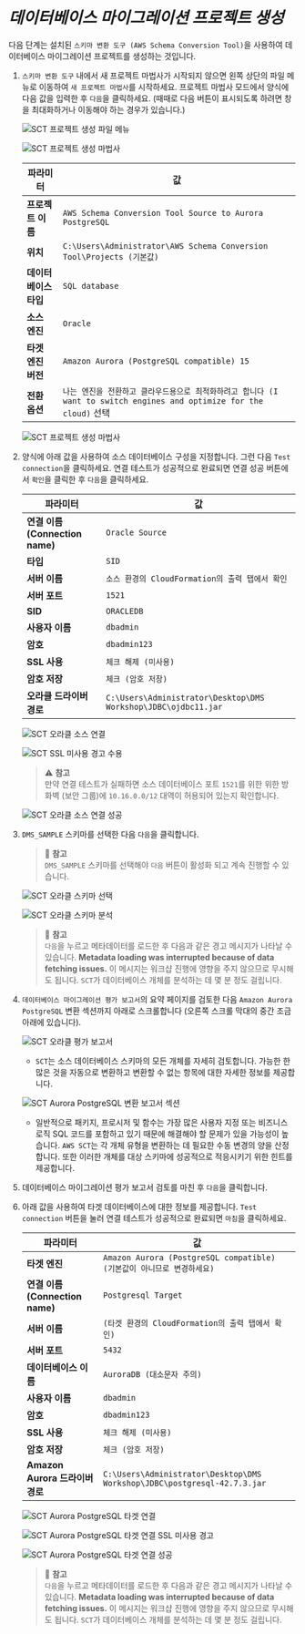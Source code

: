 # ***데이터베이스 마이그레이션 프로젝트 생성***

다음 단계는 설치된 ```스키마 변환 도구 (AWS Schema Conversion Tool)```을 사용하여 데이터베이스 마이그레이션 프로젝트를 생성하는 것입니다.

1. ```스키마 변환 도구``` 내에서 새 프로젝트 마법사가 시작되지 않으면 왼쪽 상단의 파일 메뉴로 이동하여 ```새 프로젝트 마법사```를 시작하세요. 프로젝트 마법사 모드에서 양식에 다음 값을 입력한 후 ```다음```을 클릭하세요. (때때로 다음 버튼이 표시되도록 하려면 창을 최대화하거나 이동해야 하는 경우가 있습니다.)

    ![SCT 프로젝트 생성 파일 메뉴](../../images/SCT-newproject.png)

    ![SCT 프로젝트 생성 마법사](../../images/SCT-proj-wizard-screen.png)

   | **파라미터**      | **값**                                                                                         |
   |---------------|-----------------------------------------------------------------------------------------------|
   | **프로젝트 이름**   | ```AWS Schema Conversion Tool Source to Aurora PostgreSQL```                                  |
   | **위치**        | ```C:\Users\Administrator\AWS Schema Conversion Tool\Projects (기본값)```                        |
   | **데이터베이스 타입** | ```SQL database```                                                                            |
   | **소스 엔진**     | ```Oracle```                                                                                  |
   | **타겟 엔진 버전**  | ```Amazon Aurora (PostgreSQL compatible) 15```                                                |
   | **전환 옵션**     | ```나는 엔진을 전환하고 클라우드용으로 최적화하려고 합니다 (I want to switch engines and optimize for the cloud)``` 선택 |

   ![SCT 프로젝트 생성 마법사](../../images/SCT-proj-wizard-screen-filled.png)

2. 양식에 아래 값을 사용하여 소스 데이터베이스 구성을 지정합니다. 그런 다음 ```Test connection```을 클릭하세요. 연결 테스트가 성공적으로 완료되면 연결 성공 버튼에서 ```확인```을 클릭한 후 ```다음```을 클릭하세요.


   | **파라미터**                    | **값**                                                              |
   |-----------------------------|--------------------------------------------------------------------|
   | **연결 이름 (Connection name)** | ```Oracle Source```                                                |
   | **타입**                      | ```SID```                                                          |
   | **서버 이름**                   | ```소스 환경의 CloudFormation의 출력 탭에서 확인```                             |
   | **서버 포트**                   | ```1521```                                                         |
   | **SID**                     | ```ORACLEDB```                                                     |
   | **사용자 이름**                  | ```dbadmin```                                                      |
   | **암호**                      | ```dbadmin123```                                                   |
   | **SSL 사용**                  | ```체크 해제 (미사용)```                                                  |
   | **암호 저장**                   | ```체크 (암호 저장)```                                                   |
   | **오라클 드라이버 경로**             | ```C:\Users\Administrator\Desktop\DMS Workshop\JDBC\ojdbc11.jar``` |
    
   ![SCT 오라클 소스 연결](../../images/SCT-oracle-connect.png)

   ![SCT SSL 미사용 경고 수용](../../images/SCT-oracle-ssl-warning.png)

   > ⚠️ **참고**<br>
   > 만약 연결 테스트가 실패하면 소스 데이터베이스 포트 ```1521```를 위한 위한 방화벽 (보안 그룹)에 ```10.16.0.0/12``` 대역이 허용되어 있는지 확인합니다.

   ![SCT 오라클 소스 연결 성공](../../images/SCT-oracle-connected.png)

3. ```DMS_SAMPLE``` 스키마를 선택한 다음 ```다음```을 클릭합니다.

   > 📒 **참고**<br>
   > ```DMS_SAMPLE``` 스키마를 선택해야 ```다음``` 버튼이 활성화 되고 계속 진행할 수 있습니다.

   ![SCT 오라클 스키마 선택](../../images/SCT-oracle-schema.png)

   ![SCT 오라클 스키마 분석](../../images/SCT-oracle-schema-analyze.png)

   > 📕 **참고**<br>
   > ```다음```을 누르고 메타데이터를 로드한 후 다음과 같은 경고 메시지가 나타날 수 있습니다. **Metadata loading was interrupted because of data fetching issues.** 이 메시지는 워크샵 진행에 영향을 주지 않으므로 무시해도 됩니다. ```SCT```가 데이터베이스 개체를 분석하는 데 몇 분 정도 걸립니다.

4. ```데이터베이스 마이그레이션 평가 보고서```의 요약 페이지를 검토한 다음 ```Amazon Aurora PostgreSQL``` 변환 섹션까지 아래로 스크롤합니다 (오른쪽 스크롤 막대의 중간 조금 아래에 있습니다).

    ![SCT 오라클 평가 보고서](../../images/SCT-oracle-assessment-report.png)
    
   - ```SCT```는 소스 데이터베이스 스키마의 모든 개체를 자세히 검토합니다. 가능한 한 많은 것을 자동으로 변환하고 변환할 수 없는 항목에 대한 자세한 정보를 제공합니다.

   ![SCT Aurora PostgreSQL 변환 보고서 섹션](../../images/SCT-aupg-conversion-report.png)

   - 일반적으로 패키지, 프로시저 및 함수는 가장 많은 사용자 지정 또는 비즈니스 로직 SQL 코드를 포함하고 있기 때문에 해결해야 할 문제가 있을 가능성이 높습니다. ```AWS SCT```는 각 개체 유형을 변환하는 데 필요한 수동 변경의 양을 산정합니다. 또한 이러한 개체를 대상 스키마에 성공적으로 적응시키기 위한 힌트를 제공합니다.

5. 데이터베이스 마이그레이션 평가 보고서 검토를 마친 후 ```다음```을 클릭합니다.

6. 아래 값을 사용하여 타겟 데이터베이스에 대한 정보를 제공합니다. ```Test connection``` 버튼을 눌러 연결 테스트가 성공적으로 완료되면 ```마침```을 클릭하세요.

   | **파라미터**                    | **값**                                                                        |
    |-----------------------------|------------------------------------------------------------------------------|
    | **타겟 엔진**                   | ```Amazon Aurora (PostgreSQL compatible) (기본값이 아니므로 변경하세요)```                |
    | **연결 이름 (Connection name)** | ```Postgresql Target```                                                      |
    | **서버 이름**                   | ```(타겟 환경의 CloudFormation의 출력 탭에서 확인)```                                     |
    | **서버 포트**                   | ```5432```                                                                   |
    | **데이터베이스 이름**               | ```AuroraDB (대소문자 주의)```                                                     |
    | **사용자 이름**                  | ```dbadmin```                                                                |
    | **암호**                      | ```dbadmin123```                                                             |
    | **SSL 사용**                  | ```체크 해제 (미사용)```                                                            |
    | **암호 저장**                   | ```체크 (암호 저장)```                                                             |
    | **Amazon Aurora 드라이버 경로**   | ```C:\Users\Administrator\Desktop\DMS Workshop\JDBC\postgresql-42.7.3.jar``` |

    ![SCT Aurora PostgreSQL 타겟 연결](../../images/SCT-aupg-connect.png)

    ![SCT Aurora PostgreSQL 타겟 연결 SSL 미사용 경고](../../images/SCT-aupg-ssl-warning.png)

    ![SCT Aurora PostgreSQL 타겟 연결 성공](../../images/SCT-aupg-connected.png)

   > 📕 **참고**<br>
   > ```다음```을 누르고 메타데이터를 로드한 후 다음과 같은 경고 메시지가 나타날 수 있습니다. **Metadata loading was interrupted because of data fetching issues.** 이 메시지는 워크샵 진행에 영향을 주지 않으므로 무시해도 됩니다. ```SCT```가 데이터베이스 개체를 분석하는 데 몇 분 정도 걸립니다.
